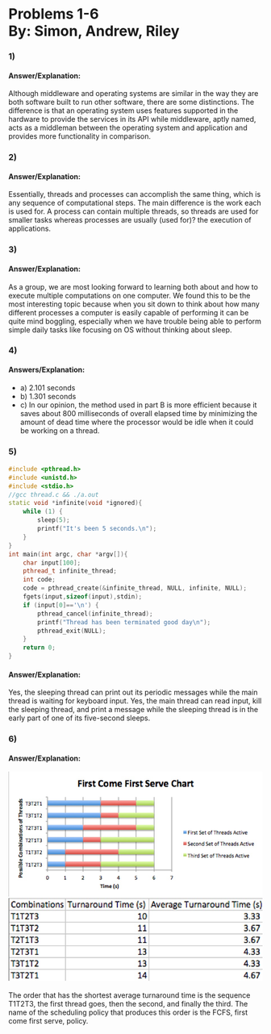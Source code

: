 **Problems 1-6** <br> By: Simon, Andrew, Riley
=================================================
### 1)
#### Answer/Explanation:
 Although middleware and operating systems are similar in the way they are both software built to run other software, there are some distinctions. The difference is that an operating system uses features supported in the hardware to provide the services in its API while middleware, aptly named, acts as a middleman between the operating system and application and provides more functionality in comparison.
### 2)
#### Answer/Explanation:
Essentially, threads and processes can accomplish the same thing, which is any sequence of computational steps. The main difference is the work each is used for. A process can contain multiple threads, so threads are used for smaller tasks whereas processes are usually (used for)? the execution of applications.
### 3)
#### Answer/Explanation:
 As a group, we are most looking forward to learning both about and how to execute multiple computations on one computer. We found this to be the most interesting topic because when you sit down to think about how many different processes a computer is easily capable of performing it can be quite mind boggling, especially when we have trouble being able to perform simple daily tasks like focusing on OS without thinking about sleep.
### 4)
#### Answers/Explanation:
 - a) 2.101 seconds
 - b) 1.301 seconds
 - c) In our opinion, the method used in part B is more efficient because it saves about 800 milliseconds of overall elapsed time by minimizing the amount of dead time where the processor would be idle when it could be working on a thread.
### 5)
```c++
#include <pthread.h>
#include <unistd.h>
#include <stdio.h>
//gcc thread.c && ./a.out
static void *infinite(void *ignored){
    while (1) {    
        sleep(5);
        printf("It's been 5 seconds.\n");
    } 
}
int main(int argc, char *argv[]){
    char input[100];
    pthread_t infinite_thread;
    int code;
    code = pthread_create(&infinite_thread, NULL, infinite, NULL);
    fgets(input,sizeof(input),stdin);
    if (input[0]=='\n') { 
        pthread_cancel(infinite_thread);  
        printf("Thread has been terminated good day\n");
        pthread_exit(NULL);   
    } 
    return 0;
}
```
#### Answer/Explanation:
Yes, the sleeping thread can print out its periodic messages while the main thread is waiting for keyboard input. Yes, the main thread can read input, kill the sleeping thread, and print a message while the sleeping thread is in the early part of one of its five-second sleeps.
### 6)
#### Answer/Explanation:
![](OSChart.jpg)
![](DataTable.jpg)  
<br />The order that has the shortest average turnaround time is the sequence T1T2T3, the first thread goes, then the second, and finally the third. The name of the scheduling policy that produces this order is the FCFS, first come first serve, policy.
